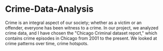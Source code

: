 # Crime-Data-Analysis
Crime is an integral aspect of our society; whether as a victim or an offender, everyone has been witness to a crime. In our project, we analyzed crime data, and I have chosen the "Chicago Criminal dataset report," which contains crime episodes in Chicago from 2001 to the present. We looked at crime patterns over time, crime hotspots.
